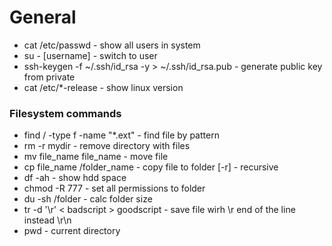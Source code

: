 # General

* cat /etc/passwd - show all users in system
* su - [username] - switch to user
* ssh-keygen -f ~/.ssh/id_rsa -y > ~/.ssh/id_rsa.pub  - generate public key from private
* cat /etc/*-release - show linux version

### Filesystem commands
* find / -type f -name "*.ext" - find file by pattern
* rm -r mydir - remove directory with files
* mv file_name file_name - move file 
* cp file_name /folder_name - copy file to folder [-r] - recursive
* df -ah - show hdd space
* chmod -R 777 - set all permissions to folder
* du -sh /folder  - calc folder size
* tr -d '\r' < badscript   > goodscript - save file wirh \r end of the line instead \r\n
* pwd - current directory
